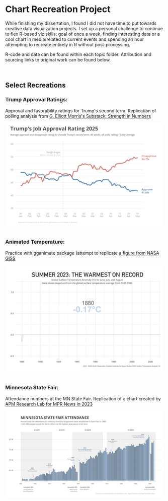 # Chart Recreation Project
While finishing my dissertation, I found I did not have time to put towards creative data visualzation projects. I set up a personal challenge to continue to flex R-based viz skills: goal of once a week, finding interesting data or a cool chart in media/related to current events and spending an hour attempting to recreate entirely in R without post-processing. 

R-code and data can be found within each topic folder. Attribution and sourcing links to original work can be found below. 

<br>

## Select Recreations

### Trump Approval Ratings:

Approval and favorability ratings for Trump's second term. Replication of polling analysis from [G. Elliott Morris's Substack: Strength in Numbers](https://www.gelliottmorris.com/)

<img src="https://github.com/makuhs/Chart-Recreation-Project/blob/main/approvalRatings/trumpApprovalRatings.png" width="850">

<br>
<br>

### Animated Temperature: 

Practice with gganimate package (attempt to replicate [a figure from NASA GISS](https://earthobservatory.nasa.gov/images/151831/summer-2023-was-the-hottest-on-record)

<img src="https://github.com/makuhs/Chart-Recreation-Project/blob/main/animateTemp/time_series.gif" width="850">

<br>
<br>

### Minnesota State Fair:

Attendance numbers at the MN State Fair. Replication of a chart created by [APM Research Lab for MPR News in 2023](https://www.datawrapper.de/_/qycvI/) 

<img src="https://github.com/makuhs/Chart-Recreation-Project/blob/main/stateFair/totalAttendance.jpeg" width="850">
